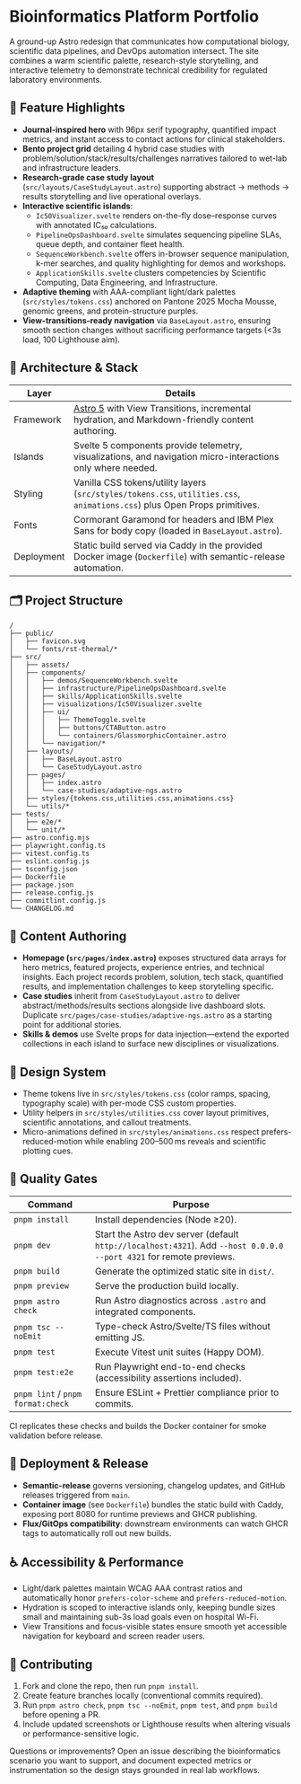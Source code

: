 # Bioinformatics Platform Portfolio

A ground-up Astro redesign that communicates how computational biology, scientific data pipelines, and DevOps automation intersect. The site combines a warm scientific palette, research-style storytelling, and interactive telemetry to demonstrate technical credibility for regulated laboratory environments.

## 🔬 Feature Highlights

- **Journal-inspired hero** with 96px serif typography, quantified impact metrics, and instant access to contact actions for clinical stakeholders.
- **Bento project grid** detailing 4 hybrid case studies with problem/solution/stack/results/challenges narratives tailored to wet-lab and infrastructure leaders.
- **Research-grade case study layout** (`src/layouts/CaseStudyLayout.astro`) supporting abstract → methods → results storytelling and live operational overlays.
- **Interactive scientific islands**:
  - `Ic50Visualizer.svelte` renders on-the-fly dose–response curves with annotated IC₅₀ calculations.
  - `PipelineOpsDashboard.svelte` simulates sequencing pipeline SLAs, queue depth, and container fleet health.
  - `SequenceWorkbench.svelte` offers in-browser sequence manipulation, k-mer searches, and quality highlighting for demos and workshops.
  - `ApplicationSkills.svelte` clusters competencies by Scientific Computing, Data Engineering, and Infrastructure.
- **Adaptive theming** with AAA-compliant light/dark palettes (`src/styles/tokens.css`) anchored on Pantone 2025 Mocha Mousse, genomic greens, and protein-structure purples.
- **View-transitions-ready navigation** via `BaseLayout.astro`, ensuring smooth section changes without sacrificing performance targets (<3s load, 100 Lighthouse aim).

## 🧱 Architecture & Stack

| Layer      | Details                                                                                                                    |
| ---------- | -------------------------------------------------------------------------------------------------------------------------- |
| Framework  | [Astro 5](https://astro.build/) with View Transitions, incremental hydration, and Markdown-friendly content authoring.     |
| Islands    | Svelte 5 components provide telemetry, visualizations, and navigation micro-interactions only where needed.                |
| Styling    | Vanilla CSS tokens/utility layers (`src/styles/tokens.css`, `utilities.css`, `animations.css`) plus Open Props primitives. |
| Fonts      | Cormorant Garamond for headers and IBM Plex Sans for body copy (loaded in `BaseLayout.astro`).                             |
| Deployment | Static build served via Caddy in the provided Docker image (`Dockerfile`) with semantic-release automation.                |

## 🗂️ Project Structure

```text
/
├── public/
│   ├── favicon.svg
│   └── fonts/rst-thermal/*
├── src/
│   ├── assets/
│   ├── components/
│   │   ├── demos/SequenceWorkbench.svelte
│   │   ├── infrastructure/PipelineOpsDashboard.svelte
│   │   ├── skills/ApplicationSkills.svelte
│   │   ├── visualizations/Ic50Visualizer.svelte
│   │   ├── ui/
│   │   │   ├── ThemeToggle.svelte
│   │   │   ├── buttons/CTAButton.astro
│   │   │   └── containers/GlassmorphicContainer.astro
│   │   └── navigation/*
│   ├── layouts/
│   │   ├── BaseLayout.astro
│   │   └── CaseStudyLayout.astro
│   ├── pages/
│   │   ├── index.astro
│   │   └── case-studies/adaptive-ngs.astro
│   ├── styles/{tokens.css,utilities.css,animations.css}
│   └── utils/*
├── tests/
│   ├── e2e/*
│   └── unit/*
├── astro.config.mjs
├── playwright.config.ts
├── vitest.config.ts
├── eslint.config.js
├── tsconfig.json
├── Dockerfile
├── package.json
├── release.config.js
├── commitlint.config.js
└── CHANGELOG.md
```

## 🧬 Content Authoring

- **Homepage (`src/pages/index.astro`)** exposes structured data arrays for hero metrics, featured projects, experience entries, and technical insights. Each project records problem, solution, tech stack, quantified results, and implementation challenges to keep storytelling specific.
- **Case studies** inherit from `CaseStudyLayout.astro` to deliver abstract/methods/results sections alongside live dashboard slots. Duplicate `src/pages/case-studies/adaptive-ngs.astro` as a starting point for additional stories.
- **Skills & demos** use Svelte props for data injection—extend the exported collections in each island to surface new disciplines or visualizations.

## 🎨 Design System

- Theme tokens live in `src/styles/tokens.css` (color ramps, spacing, typography scale) with per-mode CSS custom properties.
- Utility helpers in `src/styles/utilities.css` cover layout primitives, scientific annotations, and callout treatments.
- Micro-animations defined in `src/styles/animations.css` respect prefers-reduced-motion while enabling 200–500 ms reveals and scientific plotting cues.

## 🧪 Quality Gates

| Command                           | Purpose                                                                                                             |
| --------------------------------- | ------------------------------------------------------------------------------------------------------------------- |
| `pnpm install`                    | Install dependencies (Node ≥20).                                                                                    |
| `pnpm dev`                        | Start the Astro dev server (default `http://localhost:4321`). Add `--host 0.0.0.0 --port 4321` for remote previews. |
| `pnpm build`                      | Generate the optimized static site in `dist/`.                                                                      |
| `pnpm preview`                    | Serve the production build locally.                                                                                 |
| `pnpm astro check`                | Run Astro diagnostics across `.astro` and integrated components.                                                    |
| `pnpm tsc --noEmit`               | Type-check Astro/Svelte/TS files without emitting JS.                                                               |
| `pnpm test`                       | Execute Vitest unit suites (Happy DOM).                                                                             |
| `pnpm test:e2e`                   | Run Playwright end-to-end checks (accessibility assertions included).                                               |
| `pnpm lint` / `pnpm format:check` | Ensure ESLint + Prettier compliance prior to commits.                                                               |

CI replicates these checks and builds the Docker container for smoke validation before release.

## 🚀 Deployment & Release

- **Semantic-release** governs versioning, changelog updates, and GitHub releases triggered from `main`.
- **Container image** (see `Dockerfile`) bundles the static build with Caddy, exposing port 8080 for runtime previews and GHCR publishing.
- **Flux/GitOps compatibility**: downstream environments can watch GHCR tags to automatically roll out new builds.

## ♿ Accessibility & Performance

- Light/dark palettes maintain WCAG AAA contrast ratios and automatically honor `prefers-color-scheme` and `prefers-reduced-motion`.
- Hydration is scoped to interactive islands only, keeping bundle sizes small and maintaining sub-3s load goals even on hospital Wi-Fi.
- View Transitions and focus-visible states ensure smooth yet accessible navigation for keyboard and screen reader users.

## 🤝 Contributing

1. Fork and clone the repo, then run `pnpm install`.
2. Create feature branches locally (conventional commits required).
3. Run `pnpm astro check`, `pnpm tsc --noEmit`, `pnpm test`, and `pnpm build` before opening a PR.
4. Include updated screenshots or Lighthouse results when altering visuals or performance-sensitive logic.

Questions or improvements? Open an issue describing the bioinformatics scenario you want to support, and document expected metrics or instrumentation so the design stays grounded in real lab workflows.
